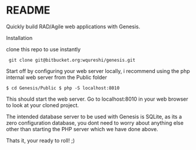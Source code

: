 # README #

Quickly build RAD/Agile web applications with Genesis.

Installation

clone this repo to use instantly

`
git clone git@bitbucket.org:wqureshi/genesis.git`

Start off by configuring your web server locally, i recommend using the php internal web server from the Public folder

`
$ cd Genesis/Public
$ php -S localhost:8010
`

This should start the web server. Go to localhost:8010 in your web browser to look at your cloned project.

The intended database server to be used with Genesis is SQLite, as its a zero configuration database, you dont need to worry about anything else other than starting the PHP server which we have done above.

Thats it, your ready to roll! ;)
